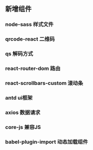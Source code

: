 ## 新增组件

### node-sass  样式文件
### qrcode-react  二维码
### qs 解码方式
### react-router-dom 路由
### react-scrollbars-custom 滚动条
### antd ui框架
### axios 数据请求
### core-js 兼容JS
### babel-plugin-import 动态加载组件